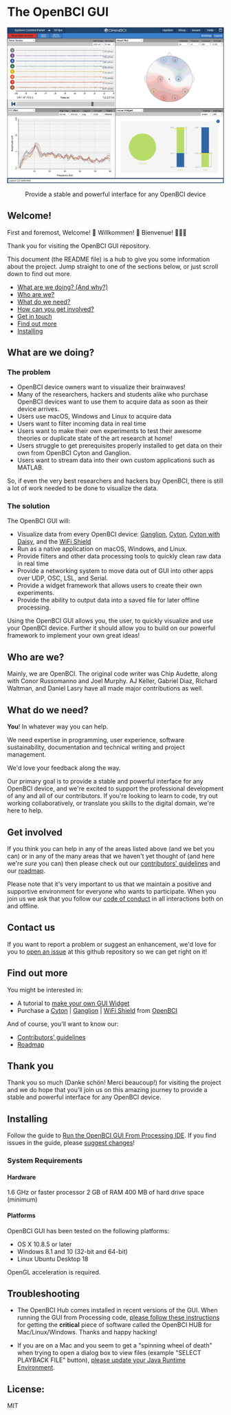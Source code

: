 # The OpenBCI GUI

<p align="center">
  <img alt="banner" src="/images/GUI-V4-Screenshot.jpg/" width="600">
</p>
<p align="center" href="">
  Provide a stable and powerful interface for any OpenBCI device
</p>

## Welcome!

First and foremost, Welcome! :tada: Willkommen! :confetti_ball: Bienvenue! :balloon::balloon::balloon:

Thank you for visiting the OpenBCI GUI repository.

This document (the README file) is a hub to give you some information about the project. Jump straight to one of the sections below, or just scroll down to find out more.

* [What are we doing? (And why?)](#what-are-we-doing)
* [Who are we?](#who-are-we)
* [What do we need?](#what-do-we-need)
* [How can you get involved?](#get-involved)
* [Get in touch](#contact-us)
* [Find out more](#find-out-more)
* [Installing](#installing)

## What are we doing?

### The problem

* OpenBCI device owners want to visualize their brainwaves!
* Many of the researchers, hackers and students alike who purchase OpenBCI devices want to use them to acquire data as soon as their device arrives.
* Users use macOS, Windows and Linux to acquire data
* Users want to filter incoming data in real time
* Users want to make their own experiments to test their awesome theories or duplicate state of the art research at home!
* Users struggle to get prerequisites properly installed to get data on their own from OpenBCI Cyton and Ganglion.
* Users want to stream data into their own custom applications such as MATLAB.

So, if even the very best researchers and hackers buy OpenBCI, there is still a lot of work needed to be done to visualize the data.

### The solution

The OpenBCI GUI will:

* Visualize data from every OpenBCI device: [Ganglion][link_shop_ganglion], [Cyton][link_shop_cyton], [Cyton with Daisy][link_shop_cyton_daisy], and the [WiFi Shield][link_shop_wifi_shield]
* Run as a native application on macOS, Windows, and Linux.
* Provide filters and other data processing tools to quickly clean raw data in real time
* Provide a networking system to move data out of GUI into other apps over UDP, OSC, LSL, and Serial.
* Provide a widget framework that allows users to create their own experiments.
* Provide the ability to output data into a saved file for later offline processing.

Using the OpenBCI GUI allows you, the user, to quickly visualize and use your OpenBCI device. Further it should allow you to build on our powerful framework to implement your own great ideas!

## Who are we?

Mainly, we are OpenBCI. The original code writer was Chip Audette, along with Conor Russomanno and Joel Murphy. AJ Keller, Gabriel Diaz, Richard Waltman, and Daniel Lasry have all made major contributions as well. 

## What do we need?

**You**! In whatever way you can help.

We need expertise in programming, user experience, software sustainability, documentation and technical writing and project management.

We'd love your feedback along the way.

Our primary goal is to provide a stable and powerful interface for any OpenBCI device, and we're excited to support the professional development of any and all of our contributors. If you're looking to learn to code, try out working collaboratively, or translate you skills to the digital domain, we're here to help.

## Get involved

If you think you can help in any of the areas listed above (and we bet you can) or in any of the many areas that we haven't yet thought of (and here we're *sure* you can) then please check out our [contributors' guidelines](CONTRIBUTING.md) and our [roadmap](ROADMAP.md).

Please note that it's very important to us that we maintain a positive and supportive environment for everyone who wants to participate. When you join us we ask that you follow our [code of conduct](CODE_OF_CONDUCT.md) in all interactions both on and offline.


## Contact us

If you want to report a problem or suggest an enhancement, we'd love for you to [open an issue](../../issues) at this github repository so we can get right on it!

## Find out more

You might be interested in:

* A tutorial to [make your own GUI Widget][link_gui_widget_tutorial]
* Purchase a [Cyton][link_shop_cyton] | [Ganglion][link_shop_ganglion] | [WiFi Shield][link_shop_wifi_shield] from [OpenBCI][link_openbci]

And of course, you'll want to know our:

* [Contributors' guidelines](CONTRIBUTING.md)
* [Roadmap](ROADMAP.md)

## Thank you

Thank you so much (Danke schön! Merci beaucoup!) for visiting the project and we do hope that you'll join us on this amazing journey to provide a stable and powerful interface for any OpenBCI device.

## Installing

Follow the guide to [Run the OpenBCI GUI From Processing IDE][link_gui_run_from_processing]. If you find issues in the guide, please [suggest changes](https://github.com/OpenBCI/Docs/edit/master/OpenBCI%20Software/01-OpenBCI_GUI.md)!

### System Requirements
#### Hardware
1.6 GHz or faster processor
2 GB of RAM
400 MB of hard drive space (minimum)

#### Platforms
OpenBCI GUI has been tested on the following platforms:
- OS X 10.8.5 or later
- Windows 8.1 and 10 (32-bit and 64-bit)
- Linux Ubuntu Desktop 18

OpenGL acceleration is required.


## Troubleshooting
- The OpenBCI Hub comes installed in recent versions of the GUI. When running the GUI from Processing code, [please follow these instructions](https://openbci.github.io/Documentation/docs/06Software/01-OpenBCISoftware/GUIDocs#install-openbci-hub-on-mac-linux-windows) for getting the **critical** piece of software called the OpenBCI HUB for Mac/Linux/Windows. Thanks and happy hacking!

- If you are on a Mac and you seem to get a "spinning wheel of death" when trying to open a dialog box to view files (example "SELECT PLAYBACK FILE" button), [please update your Java Runtime Environment](https://www.java.com/en/download/).

## <a name="license"></a> License:

MIT

[link_shop_wifi_shield]: https://shop.openbci.com/collections/frontpage/products/wifi-shield?variant=44534009550
[link_shop_ganglion]: https://shop.openbci.com/collections/frontpage/products/pre-order-ganglion-board
[link_shop_cyton]: https://shop.openbci.com/collections/frontpage/products/cyton-biosensing-board-8-channel
[link_shop_cyton_daisy]: https://shop.openbci.com/collections/frontpage/products/cyton-daisy-biosensing-boards-16-channel
[link_ptw]: https://www.pushtheworldllc.com
[link_openbci]: http://www.openbci.com
[link_gui_widget_tutorial]: https://openbci.github.io/Documentation/docs/06Software/01-OpenBCISoftware/GUIWidgets#custom-widget
[link_gui_run_from_processing]: https://openbci.github.io/Documentation/docs/06Software/01-OpenBCISoftware/GUIDocs#running-the-openbci-gui-from-the-processing-ide
